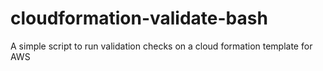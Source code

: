 # cloudformation-validate-bash
A simple script to run validation checks on a cloud formation template for AWS
